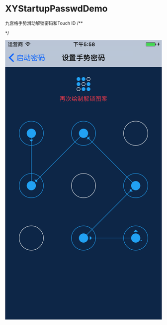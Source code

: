 # XYStartupPasswdDemo
九宫格手势滑动解锁密码和Touch ID
/**
 

 
 */

![image](https://github.com/zxy89/XYStartupPasswd-Swift/raw/master/example1.png)
